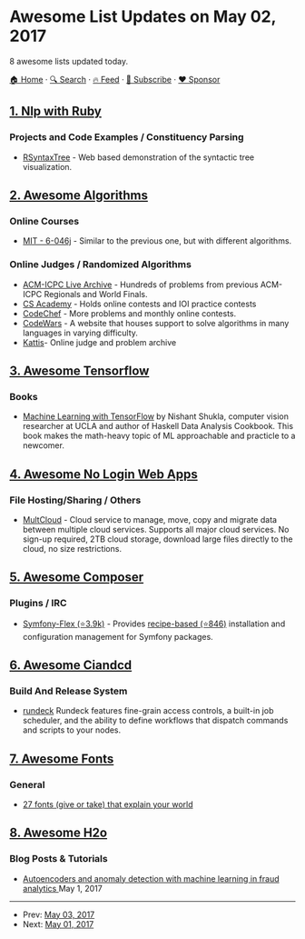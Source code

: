# Awesome List Updates on May 02, 2017

8 awesome lists updated today.

[🏠 Home](/README.md) · [🔍 Search](https://www.trackawesomelist.com/search/) · [🔥 Feed](https://www.trackawesomelist.com/rss.xml) · [📮 Subscribe](https://trackawesomelist.us17.list-manage.com/subscribe?u=d2f0117aa829c83a63ec63c2f&id=36a103854c) · [❤️  Sponsor](https://github.com/sponsors/theowenyoung)



## [1. Nlp with Ruby](/content/arbox/nlp-with-ruby/README.md)

### Projects and Code Examples / Constituency Parsing

*   [RSyntaxTree](https://yohasebe.com/rsyntaxtree/) -
    Web based demonstration of the syntactic tree visualization.

## [2. Awesome Algorithms](/content/tayllan/awesome-algorithms/README.md)

### Online Courses

*   [MIT - 6-046j](http://ocw.mit.edu/courses/electrical-engineering-and-computer-science/6-046j-introduction-to-algorithms-sma-5503-fall-2005/video-lectures/) - Similar to the previous one, but with different algorithms.

### Online Judges / Randomized Algorithms

*   [ACM-ICPC Live Archive](https://icpcarchive.ecs.baylor.edu/) - Hundreds of problems from previous ACM-ICPC Regionals and World Finals.
*   [CS Academy](https://csacademy.com/) - Holds online contests and IOI practice contests
*   [CodeChef](https://www.codechef.com/) - More problems and monthly online contests.
*   [CodeWars](http://www.codewars.com/) - A website that houses support to solve algorithms in many languages in varying difficulty.
*   [Kattis](https://open.kattis.com/)- Online judge and problem archive

## [3. Awesome Tensorflow](/content/jtoy/awesome-tensorflow/README.md)

### Books

*   [Machine Learning with TensorFlow](http://tensorflowbook.com) by Nishant Shukla, computer vision researcher at UCLA and author of Haskell Data Analysis Cookbook. This book makes the math-heavy topic of ML approachable and practicle to a newcomer.

## [4. Awesome No Login Web Apps](/content/aviaryan/awesome-no-login-web-apps/README.md)

### File Hosting/Sharing / Others

*   [MultCloud](https://www.multcloud.com/home) - Cloud service to manage, move, copy and migrate data between multiple cloud services. Supports all major cloud services. No sign-up required, 2TB cloud storage, download large files directly to the cloud, no size restrictions.

## [5. Awesome Composer](/content/jakoch/awesome-composer/README.md)

### Plugins / IRC

*   [Symfony-Flex (⭐3.9k)](https://github.com/symfony/flex) - Provides [recipe-based (⭐846)](https://github.com/symfony/recipes) installation and configuration management for Symfony packages.

## [6. Awesome Ciandcd](/content/cicdops/awesome-ciandcd/README.md)

### Build And Release System

*   [rundeck](http://rundeck.org) Rundeck features fine-grain access controls, a built-in job scheduler, and the ability to define workflows that dispatch commands and scripts to your nodes.

## [7. Awesome Fonts](/content/brabadu/awesome-fonts/README.md)

### General

*   [27 fonts (give or take) that explain your world](https://www.vox.com/2015/2/8/7475667/27-fonts-give-or-take-that-explain-your-world)

## [8. Awesome H2o](/content/h2oai/awesome-h2o/README.md)

### Blog Posts & Tutorials

*   [Autoencoders and anomaly detection with machine learning in fraud analytics ](https://shiring.github.io/machine_learning/2017/05/01/fraud) May 1, 2017

---

- Prev: [May 03, 2017](/content/2017/05/03/README.md)
- Next: [May 01, 2017](/content/2017/05/01/README.md)